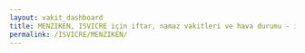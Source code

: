 ```yaml
---
layout: vakit_dashboard
title: MENZIKEN, ISVICRE için iftar, namaz vakitleri ve hava durumu - ilçe/eyalet seç
permalink: /ISVICRE/MENZIKEN/
---
```


<script type="text/javascript">
  var GLOBAL_COUNTRY = 'ISVICRE';
  var GLOBAL_CITY = 'MENZIKEN';
  var GLOBAL_STATE = '';
  var lat = 72;
  var lon = 21;
</script>
